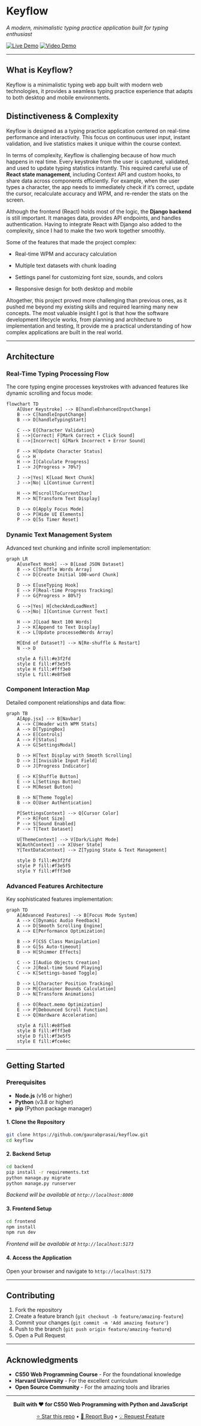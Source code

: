 
# Keyflow

_A modern, minimalistic typing practice application built for typing enthusiast_

[![Live Demo](https://img.shields.io/badge/Live%20Demo-Visit%20Site-blue?style=for-the-badge)](https://keyflow-bay.vercel.app/) [![Video Demo](https://img.shields.io/badge/Video%20Demo-Watch%20Now-red?style=for-the-badge)](https://youtu.be/5zWI6RrTxos)

----------

## What is Keyflow?

Keyflow is a minimalistic typing web app built with modern web technologies, it provides a seamless typing practice experience that adapts to both desktop and mobile environments.

## Distinctiveness & Complexity

Keyflow is designed as a typing practice application centered on real-time performance and interactivity. This focus on continuous user input, instant validation, and live statistics makes it unique within the course context.

In terms of complexity, Keyflow is challenging because of how much happens in real time. Every keystroke from the user is captured, validated, and used to update typing statistics instantly. This required careful use of **React state management**, including Context API and custom hooks, to share data across components efficiently. For example, when the user types a character, the app needs to immediately check if it’s correct, update the cursor, recalculate accuracy and WPM, and re-render the stats on the screen.

Although the frontend (React) holds most of the logic, the **Django backend** is still important. It manages data, provides API endpoints, and handles authentication. Having to integrate React with Django also added to the complexity, since I had to make the two work together smoothly.

Some of the features that made the project complex:

-   Real-time WPM and accuracy calculation
    
-   Multiple text datasets with chunk loading
    
-   Settings panel for customizing font size, sounds, and colors
    
-   Responsive design for both desktop and mobile
    

Altogether, this project proved more challenging than previous ones, as it pushed me beyond my existing skills and required learning many new concepts. The most valuable insight I got is that how the software development lifecycle works, from planning and architecture to implementation and testing, It provide me a practical understanding of how complex applications are built in the real world.

----------

## Architecture



### Real-Time Typing Processing Flow

The core typing engine processes keystrokes with advanced features like dynamic scrolling and focus mode:

```mermaid
flowchart TD
    A[User Keystroke] --> B[handleEnhancedInputChange]
    B --> C[handleInputChange]
    B --> D[handleTypingStart]
    
    C --> E{Character Validation}
    E -->|Correct| F[Mark Correct + Click Sound]
    E -->|Incorrect| G[Mark Incorrect + Error Sound]
    
    F --> H[Update Character Status]
    G --> H
    H --> I[Calculate Progress]
    I --> J{Progress > 70%?}
    
    J -->|Yes| K[Load Next Chunk]
    J -->|No| L[Continue Current]
    
    H --> M[scrollToCurrentChar]
    M --> N[Transform Text Display]
    
    D --> O[Apply Focus Mode]
    O --> P[Hide UI Elements]
    P --> Q[5s Timer Reset]

```

### Dynamic Text Management System

Advanced text chunking and infinite scroll implementation:

```mermaid
graph LR
    A[useText Hook] --> B[Load JSON Dataset]
    B --> C[Shuffle Words Array]
    C --> D[Create Initial 100-word Chunk]
    
    D --> E[useTyping Hook]
    E --> F[Real-time Progress Tracking]
    F --> G{Progress > 80%?}
    
    G -->|Yes| H[checkAndLoadNext]
    G -->|No| I[Continue Current Text]
    
    H --> J[Load Next 100 Words]
    J --> K[Append to Text Display]
    K --> L[Update processedWords Array]
    
    M[End of Dataset?] --> N[Re-shuffle & Restart]
    N --> D
    
    style A fill:#e3f2fd
    style E fill:#f3e5f5
    style H fill:#fff3e0
    style L fill:#e8f5e8

```

### Component Interaction Map

Detailed component relationships and data flow:

```mermaid
graph TB
    A[App.jsx] --> B[Navbar]
    A --> C[Header with WPM Stats]
    A --> D[TypingBox]
    A --> E[Controls]
    A --> F[Status]
    A --> G[SettingsModal]
    
    D --> H[Text Display with Smooth Scrolling]
    D --> I[Invisible Input Field]
    D --> J[Progress Indicator]
    
    E --> K[Shuffle Button]
    E --> L[Settings Button]
    E --> M[Reset Button]
    
    B --> N[Theme Toggle]
    B --> O[User Authentication]
    
    P[SettingsContext] --> Q[Cursor Color]
    P --> R[Font Size]
    P --> S[Sound Enabled]
    P --> T[Text Dataset]
    
    U[ThemeContext] --> V[Dark/Light Mode]
    W[AuthContext] --> X[User State]
    Y[TextDataContext] --> Z[Typing State & Text Management]
    
    style D fill:#e3f2fd
    style P fill:#f3e5f5
    style Y fill:#fff3e0

```

### Advanced Features Architecture

Key sophisticated features implementation:

```mermaid
graph TD
    A[Advanced Features] --> B[Focus Mode System]
    A --> C[Dynamic Audio Feedback]
    A --> D[Smooth Scrolling Engine]
    A --> E[Performance Optimization]
    
    B --> F[CSS Class Manipulation]
    B --> G[5s Auto-timeout]
    B --> H[Shimmer Effects]
    
    C --> I[Audio Objects Creation]
    C --> J[Real-time Sound Playing]
    C --> K[Settings-based Toggle]
    
    D --> L[Character Position Tracking]
    D --> M[Container Bounds Calculation]
    D --> N[Transform Animations]
    
    E --> O[React.memo Optimization]
    E --> P[Debounced Scroll Function]
    E --> Q[Hardware Acceleration]
    
    style A fill:#e8f5e8
    style B fill:#fff3e0
    style D fill:#f3e5f5
    style E fill:#fce4ec

```

----------

## Getting Started

### Prerequisites

-   **Node.js** (v16 or higher)
-   **Python** (v3.8 or higher)
-   **pip** (Python package manager)

#### 1. Clone the Repository

```bash
git clone https://github.com/gaurabprasai/keyflow.git
cd keyflow

```

#### 2. Backend Setup

```bash
cd backend
pip install -r requirements.txt
python manage.py migrate
python manage.py runserver

```

_Backend will be available at `http://localhost:8000`_

#### 3. Frontend Setup

```bash
cd frontend
npm install
npm run dev

```

_Frontend will be available at `http://localhost:5173`_

#### 4. Access the Application

Open your browser and navigate to `http://localhost:5173`

----------

## Contributing

1.  Fork the repository
2.  Create a feature branch (`git checkout -b feature/amazing-feature`)
3.  Commit your changes (`git commit -m 'Add amazing feature'`)
4.  Push to the branch (`git push origin feature/amazing-feature`)
5.  Open a Pull Request

----------

## Acknowledgments

-   **CS50 Web Programming Course** - For the foundational knowledge
-   **Harvard University** - For the excellent curriculum
-   **Open Source Community** - For the amazing tools and libraries

----------

<div align="center">

**Built with ❤️ for CS50 Web Programming with Python and JavaScript**

[⭐ Star this repo](https://github.com/yourusername/keyflow) • [🐛 Report Bug](https://github.com/yourusername/keyflow/issues) • [💡 Request Feature](https://github.com/yourusername/keyflow/issues)

</div>
